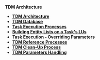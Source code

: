 
<strong>TDM Architecture<strong>

<ul>
<li><a href="01_tdm_architecture.md">TDM Architecture</a></li>
<li><a href="02_tdm_db.md">TDM Database</a></li>
<li><a href="03_task_execution_processes.md">Task Execution Processes</a></li> 
<li><a href="03a_task_execution_building_entity_list_on_tasks_LUs.md">Building Entity Lists on a Task's LUs</a></li> 
<li><a href="04_task_execution_overridden_parameters.md">Task Execution - Overriding Parameters</a></li>
<li><a href="05_tdm_reference_processes.md">TDM Reference Processes</a></li>
<li><a href="06_tdmdb_cleanup_process.md">TDM Clean-Up Process</a></li>   
<li><a href="07_tdm_parameters_handling.md">TDM Parameters Handling</a></li>       
</ul>



